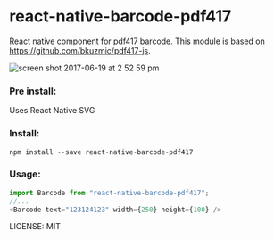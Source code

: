# react-native-barcode-pdf417

React native component for pdf417 barcode. This module is based on https://github.com/bkuzmic/pdf417-js.

![screen shot 2017-06-19 at 2 52 59 pm](https://user-images.githubusercontent.com/902357/27300810-09ec0efa-54ff-11e7-971b-fef49851525f.png)

### Pre install:
Uses React Native SVG

### Install:
```
npm install --save react-native-barcode-pdf417
```



### Usage:
```js
import Barcode from "react-native-barcode-pdf417";
//...
<Barcode text="123124123" width={250} height={100} />

```

LICENSE: MIT
